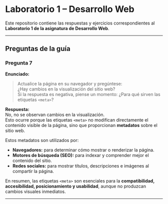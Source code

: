 # Laboratorio 1 – Desarrollo Web  

Este repositorio contiene las respuestas y ejercicios correspondientes al **Laboratorio 1 de la asignatura de Desarrollo Web**.  

---

## Preguntas de la guía  

### Pregunta 7  
**Enunciado:**  
> Actualice la página en su navegador y pregúntese:  
> ¿Hay cambios en la visualización del sitio web?  
> Si la respuesta es negativa, piense un momento: ¿Para qué sirven las etiquetas `<meta>`?

**Respuesta:**  
No, no se observan cambios en la visualización.  
Esto ocurre porque las etiquetas `<meta>` no modifican directamente el contenido visible de la página, sino que proporcionan **metadatos** sobre el sitio web.  

Estos metadatos son utilizados por:  
- **Navegadores:** para determinar cómo mostrar o renderizar la página.  
- **Motores de búsqueda (SEO):** para indexar y comprender mejor el contenido del sitio.  
- **Redes sociales:** para mostrar títulos, descripciones e imágenes al compartir la página.  

En resumen, las etiquetas `<meta>` son esenciales para la **compatibilidad, accesibilidad, posicionamiento y usabilidad**, aunque no produzcan cambios visuales inmediatos.  

---
